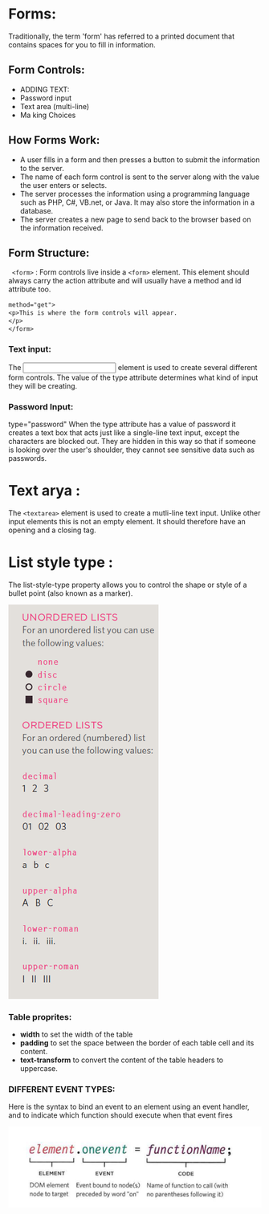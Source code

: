 # Forms:
Traditionally, the term 'form' has referred to a printed document that contains spaces for you to fill in information.

## Form Controls:
- ADDING TEXT:
- Password input
- Text area (multi-line)
- Ma king Choices

## How Forms Work:
- A user fills in a form and then presses a button to submit the information to the server.
- The name of each form control is sent to the server along with the value the user enters or selects.
- The server processes the information using a programming language such as PHP, C#, VB.net, or Java. It may also store the information in a database.
- The server creates a new page to send back to the browser based on the information received.

## Form Structure:
` <form>` :
Form controls live inside a `<form>` element. This element should always carry the action attribute and will usually have a method and id attribute too.


```<form action="http://www.example.com/subscribe.php"
method="get">
<p>This is where the form controls will appear.
</p>
</form>
```

### Text input:
The <input> element is used to create several different form controls. The value of the type attribute determines what kind of input they will be creating.

### Password Input:
type="password" When the type attribute has a value of password it creates a text box that acts just like a single-line text input, except the characters are blocked out.
They are hidden in this way so that if someone is looking over the user's shoulder, they cannot see sensitive data such as passwords.

# Text arya :
The ```<textarea>``` element is used to create a mutli-line text input. Unlike other input elements this is not an empty element. It should therefore have
an opening and a closing tag.


# List style type :
The list-style-type property allows you to control the shape or style of a bullet point (also known as a marker).

![](imgs/lists.PNG)

### Table proprites:
- **width** to set the width of the table
- **padding** to set the space between the border of each table cell and its content.
- **text-transform**  to convert the content of the table headers to uppercase.

### DIFFERENT EVENT TYPES:
Here is the syntax to bind an event to an element using an event handler, and to indicate which function should execute when that event fires


![](imgs/event.PNG)
